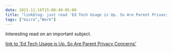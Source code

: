 ```yaml
---
date: 2021-11-16T15:08:49-05:00
title: "linkblog: just read 'Ed Tech Usage is Up. So Are Parent Privacy Concerns'"
tags: ["micro","Work"]
---
```

Interesting read on an important subject.
 
[link to 'Ed Tech Usage is Up. So Are Parent Privacy Concerns'](https://www.edweek.org/technology/ed-tech-usage-is-up-so-are-parent-privacy-concerns/2021/11)
